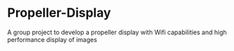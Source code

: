 # Propeller-Display
A group project to develop a propeller display with Wifi capabilities and high performance display of images
